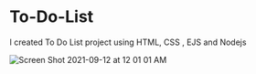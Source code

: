 # To-Do-List
I created To Do List project using HTML, CSS , EJS and Nodejs 


![Screen Shot 2021-09-12 at 12 01 01 AM](https://user-images.githubusercontent.com/63055827/132957816-f695181f-ceff-4988-8ea4-90228fee838f.png)

